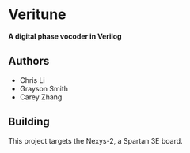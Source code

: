 # Veritune

__A digital phase vocoder in Verilog__

## Authors
* Chris Li
* Grayson Smith
* Carey Zhang

## Building
This project targets the Nexys-2, a Spartan 3E board.